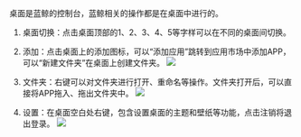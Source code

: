 桌面是蓝鲸的控制台，蓝鲸相关的操作都是在桌面中进行的。

1. 桌面切换：点击桌面顶部的1、2、3、4、5等字样可以在不同的桌面间切换。

2. 添加：点击桌面上的添加图标，可以“添加应用”跳转到应用市场中添加APP，可以“新建文件夹”在桌面上创建文件夹。
![](https://qzonestyle.gtimg.cn/qzone/vas/opensns/res/img/zhuomian-01.png)

3. 文件夹：右键可以对文件夹进行打开、重命名等操作。文件夹打开后，可以直接将APP拖入、拖出文件夹中。
![](https://qzonestyle.gtimg.cn/qzone/vas/opensns/res/img/zhuomian-02.png)

4. 设置：在桌面空白处右键，包含设置桌面的主题和壁纸等功能，点击注销将退出登录。
![](https://qzonestyle.gtimg.cn/qzone/vas/opensns/res/img/zhuomian-03.png)